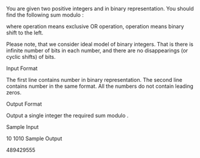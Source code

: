 You are given two positive integers  and  in binary representation. You should find the following sum modulo :

where operation  means exclusive OR operation, operation  means binary shift to the left.

Please note, that we consider ideal model of binary integers. That is there is infinite number of bits in each number, and there are no disappearings (or cyclic shifts) of bits.

Input Format

The first line contains number   in binary representation. The second line contains number   in the same format. All the numbers do not contain leading zeros.

Output Format

Output a single integer  the required sum modulo .

Sample Input

10
1010
Sample Output

489429555
